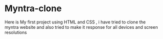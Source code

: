 # Myntra-clone
Here is My first project using HTML and CSS , i have tried to clone the myntra website and also tried to make it response for all devices and screen resolutions 
